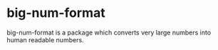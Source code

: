 # big-num-format

big-num-format is a package which converts very large numbers into human readable numbers.
